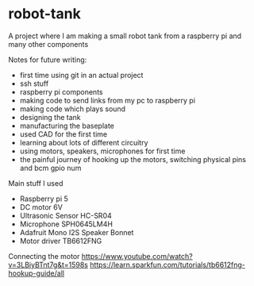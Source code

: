# robot-tank
A project where I am making a small robot tank from a raspberry pi and many other components

Notes for future writing:
- first time using git in an actual project
- ssh stuff
- raspberry pi components
- making code to send links from my pc to raspberry pi
- making code which plays sound
- designing the tank
- manufacturing the baseplate
- used CAD for the first time
- learning about lots of different circuitry 
- using motors, speakers, microphones for first time
- the painful journey of hooking up the motors, switching physical pins and bcm gpio num

Main stuff I used
- Raspberry pi 5
- DC motor 6V
- Ultrasonic Sensor HC-SR04
- Microphone SPH0645LM4H
- Adafruit Mono I2S Speaker Bonnet
- Motor driver TB6612FNG

Connecting the motor
https://www.youtube.com/watch?v=3LBiyBTnt7g&t=1598s
https://learn.sparkfun.com/tutorials/tb6612fng-hookup-guide/all